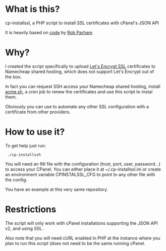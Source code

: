 # What is this?

cp-installssl, a PHP script to install SSL certificates with cPanel's JSON API

It is heavily based on [code](https://geneticcoder.blogspot.com.es/2014/07/using-cpanels-json-api-with-php-curl-to.html) by [Rob Parham](https://plus.google.com/118182322818308613582).

# Why? 

I created the script specifically to upload [Let's Encrypt SSL](https://letsencrypt.org/) certificates to Namecheap shared hosting, which does not support Let's Encrypt out of the box.

In fact you can request SSH access your Namecheap shared hosting, install [acme.sh](https://github.com/Neilpang/acme.sh), a cron job to renew the certificates and use this script to instal them.

Obviously you can use to automate any other SSL configuration with a certificate from other providers.

# How to use it?

To get help just run:
```
 ./cp-installssh
```
You will need an INI file with the configuration (host, port, user, password...) to access your CPanel. You can either place it at ~/.cp-installssl.ini or create an environment variable CPINSTALSSL_CFG to point to any other file with the config.

You have an example at this very same repository.

# Restrictions

The script will only work with cPanel installations supporting the JSON API v2, and using SSL.

Also note that you will need cURL enabled in PHP at the instance where you plan to run this script (does not need to be the same running cPanel.
